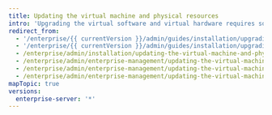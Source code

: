 ```yaml
---
title: Updating the virtual machine and physical resources
intro: 'Upgrading the virtual software and virtual hardware requires some downtime for your instance, so be sure to plan your upgrade in advance.'
redirect_from:
  - '/enterprise/{{ currentVersion }}/admin/guides/installation/upgrading-the-vm/'
  - '/enterprise/{{ currentVersion }}/admin/guides/installation/upgrading-physical-resources/'
  - /enterprise/admin/installation/updating-the-virtual-machine-and-physical-resources
  - /enterprise/admin/enterprise-management/updating-the-virtual-machine-and-physical-resources
  - /enterprise/admin/enterprise-management/updating-the-virtual-machine-and-physical-resources
  - /enterprise/admin/enterprise-management/updating-the-virtual-machine-and-physical-resources
mapTopic: true
versions:
  enterprise-server: '*'
---
```



